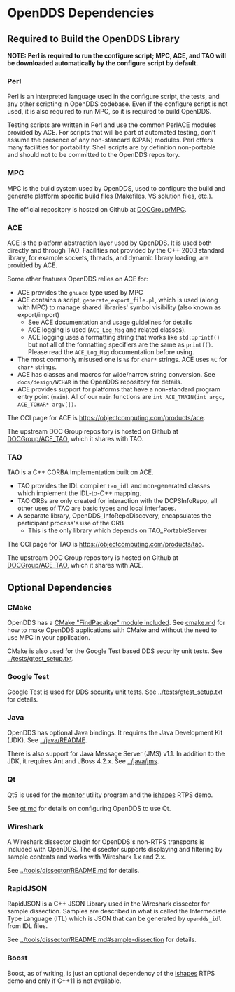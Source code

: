 # OpenDDS Dependencies

## Required to Build the OpenDDS Library

**NOTE: Perl is required to run the configure script; MPC, ACE, and TAO will be
downloaded automatically by the configure script by default.**

### Perl

Perl is an interpreted language used in the configure script, the tests, and
any other scripting in OpenDDS codebase. Even if the configure script is not
used, it is also required to run MPC, so it is required to build OpenDDS.

Testing scripts are written in Perl and use the common PerlACE modules provided
by ACE. For scripts that will be part of automated testing, don't assume the
presence of any non-standard (CPAN) modules. Perl offers many facilities for
portability. Shell scripts are by definition non-portable and should not to be
committed to the OpenDDS repository.

### MPC

MPC is the build system used by OpenDDS, used to configure the build and
generate platform specific build files (Makefiles, VS solution files, etc.).

The official repository is hosted on Github at
[DOCGroup/MPC](https://github.com/DOCGroup/MPC).

### ACE

ACE is the platform abstraction layer used by OpenDDS. It is used both directly
and through TAO. Facilities not provided by the C++ 2003 standard library, for
example sockets, threads, and dynamic library loading, are provided by ACE.

Some other features OpenDDS relies on ACE for:

- ACE provides the `gnuace` type used by MPC
- ACE contains a script, `generate_export_file.pl`, which is used (along with
  MPC) to manage shared libraries' symbol visibility (also known as
  export/import)
  - See ACE documentation and usage guidelines for details
  - ACE logging is used (`ACE_Log_Msg` and related classes).
  - ACE logging uses a formatting string that works like `std::printf()` but not
    all of the formatting specifiers are the same as `printf()`. Please read the
    `ACE_Log_Msg` documentation before using.
- The most commonly misused one is `%s` for `char*` strings. ACE uses `%C` for
  `char*` strings.
- ACE has classes and macros for wide/narrow string conversion. See
  `docs/design/WCHAR` in the OpenDDS repository for details.
- ACE provides support for platforms that have a non-standard program
  entry point (`main`). All of our `main` functions are
  `int ACE_TMAIN(int argc, ACE_TCHAR* argv[])`.

The OCI page for ACE is https://objectcomputing.com/products/ace.

The upstream DOC Group repository is hosted on Github at
[DOCGroup/ACE\_TAO](https://github.com/DOCGroup/ACE_TAO), which it shares with
TAO.

### TAO

TAO is a C++ CORBA Implementation built on ACE.

- TAO provides the IDL compiler `tao_idl` and non-generated classes which
  implement the IDL-to-C++ mapping.
- TAO ORBs are only created for interaction with the DCPSInfoRepo, all other
  uses of TAO are basic types and local interfaces.
- A separate library, OpenDDS\_InfoRepoDiscovery, encapsulates the participant
  process's use of the ORB
  - This is the only library which depends on TAO\_PortableServer

The OCI page for TAO is https://objectcomputing.com/products/tao.

The upstream DOC Group repository is hosted on Github at
[DOCGroup/ACE\_TAO](https://github.com/DOCGroup/ACE_TAO), which it shares with
ACE.

## Optional Dependencies

### CMake

OpenDDS has a [CMake "FindPacakge" module included](../cmake). See
[cmake.md](cmake.md) for how to make OpenDDS applications with CMake and
without the need to use MPC in your application.

CMake is also used for the Google Test based DDS security unit tests. See
[../tests/gtest_setup.txt](../tests/gtest_setup.txt).

### Google Test

Google Test is used for DDS security unit tests.
See [../tests/gtest_setup.txt](../tests/gtest_setup.txt) for details.

### Java

OpenDDS has optional Java bindings. It requires the Java Development Kit
(JDK). See [../java/README](../java/README).

There is also support for Java Message Server (JMS) v1.1. In addition to the
JDK, it requires Ant and JBoss 4.2.x. See [../java/jms](../java/jms/README).

### Qt

Qt5 is used for the [monitor](../tools/monitor) utility program and the
[ishapes](../examples/DCPS/ishapes) RTPS demo.

See [qt.md](qt.md) for details on configuring OpenDDS to use Qt.

### Wireshark

A Wireshark dissector plugin for OpenDDS's non-RTPS transports is included with
OpenDDS. The dissector supports displaying and filtering by sample contents and
works with Wireshark 1.x and 2.x.

See [../tools/dissector/README.md](../tools/dissector/README.md) for details.

### RapidJSON

RapidJSON is a C++ JSON Library used in the Wireshark dissector for sample
dissection. Samples are described in what is called the Intermediate Type
Language (ITL) which is JSON that can be generated by `opendds_idl` from IDL
files.

See
[../tools/dissector/README.md#sample-dissection](../tools/dissector/README.md#sample-dissection)
for details.

### Boost

Boost, as of writing, is just an optional dependency of the
[ishapes](../examples/DCPS/ishapes) RTPS demo and only if C++11 is not
available.
